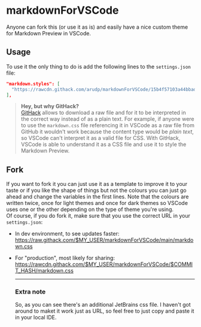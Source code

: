 # markdownForVSCode

Anyone can fork this (or use it as is) and easily have a nice custom theme for Markdown Preview in VSCode.

## Usage
To use it the only thing to do is add the following lines to the `settings.json` file:

```json
"markdown.styles": [
  "https://rawcdn.githack.com/arudp/markdownForVSCode/15b4f57103a44bbadc09496a6496ed20a070bfec/markdown.css",
],
```

> **Hey, but why GitHack?**  
> [GitHack](https://raw.githack.com/) allows to download a raw file and for it to be interpreted in the correct way instead of as a plain text. For example, if anyone were to use the `markdown.css` file referencing it in VSCode as a raw file from GitHub it wouldn't work because the content type would be _plain text_, so VSCode can't interpret it as a valid file for CSS. With GitHack, VSCode is able to understand it as a CSS file and use it to style the Markdown Preview.

## Fork
If you want to fork it you can just use it as a template to improve it to your taste or if you like the shape of things but not the colours you can just go ahead and change the variables in the first lines. Note that the colours are written twice, once for light themes and once for dark themes so VSCode uses one or the other depending on the type of theme you're using.  
Of course, if you do fork it, make sure that you use the correct URL in your `settings.json`:
* In dev environment, to see updates faster:  
  https://raw.githack.com/$MY_USER/markdownForVSCode/main/markdown.css
* For "production", most likely for sharing:  
  https://rawcdn.githack.com/$MY_USER/markdownForVSCode/$COMMIT_HASH/markdown.css
  
  
  ---
  
  ### Extra note
  So, as you can see there's an additional JetBrains css file. I haven't got around to maket it work just as URL, so feel free to just copy and paste it in your local IDE.
  
